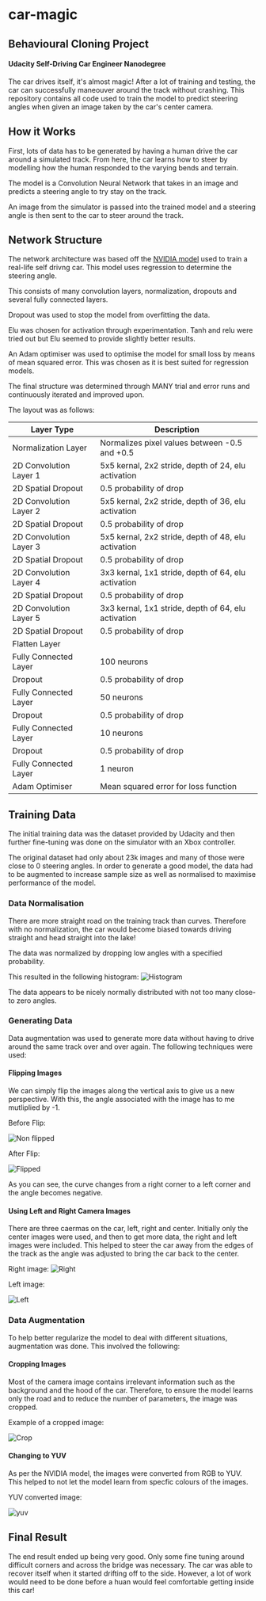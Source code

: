 # car-magic
## Behavioural Cloning Project 
#### Udacity Self-Driving Car Engineer Nanodegree
The car drives itself, it's almost magic! After a lot of training and testing, the car can successfully maneouver around the track without crashing. This repository contains all code used to train the model to predict steering angles when given an image taken by the car's center camera.

## How it Works

First, lots of data has to be generated by having a human drive the car around a simulated track. From here, the car learns how to steer by modelling how the human responded to the varying bends and terrain. 

The model is a Convolution Neural Network that takes in an image and predicts a steering angle to try stay on the track.

An image from the simulator is passed into the trained model and a steering angle is then sent to the car to steer around the track.

## Network Structure

The network architecture was based off the [NVIDIA model](http://images.nvidia.com/content/tegra/automotive/images/2016/solutions/pdf/end-to-end-dl-using-px.pdf) used to train a real-life self drivng car. This model uses regression to determine the steering angle.

This consists of many convolution layers, normalization, dropouts and several fully connected layers. 

Dropout was used to stop the model from overfitting the data.

Elu was chosen for activation through experimentation. Tanh and relu were tried out but Elu seemed to provide slightly better results.

An Adam optimiser was used to optimise the model for small loss by means of mean squared error. This was chosen as it is best suited for regression models.

The final structure was determined through MANY trial and error runs and continuously iterated and improved upon. 

The layout was as follows:

Layer Type | Description
---------- | -----------
Normalization Layer | Normalizes pixel values between -0.5 and +0.5
2D Convolution Layer 1 | 5x5 kernal, 2x2 stride, depth of 24, elu activation
2D Spatial Dropout | 0.5 probability of drop 
2D Convolution Layer 2 | 5x5 kernal, 2x2 stride, depth of 36, elu activation
2D Spatial Dropout | 0.5 probability of drop 
2D Convolution Layer 3 | 5x5 kernal, 2x2 stride, depth of 48, elu activation
2D Spatial Dropout | 0.5 probability of drop 
2D Convolution Layer 4 | 3x3 kernal, 1x1 stride, depth of 64, elu activation
2D Spatial Dropout | 0.5 probability of drop 
2D Convolution Layer 5 | 3x3 kernal, 1x1 stride, depth of 64, elu activation
2D Spatial Dropout | 0.5 probability of drop 
Flatten Layer | 
Fully Connected Layer | 100 neurons
Dropout | 0.5 probability of drop 
Fully Connected Layer | 50 neurons
Dropout | 0.5 probability of drop 
Fully Connected Layer | 10 neurons 
Dropout | 0.5 probability of drop 	 
Fully Connected Layer | 1 neuron 	
Adam Optimiser | Mean squared error for loss function


## Training Data

The initial training data was the dataset provided by Udacity and then further fine-tuning was done on the simulator with an Xbox controller.

The original dataset had only about 23k images and many of those were close to 0 steering angles. In order to generate a good model, the data had to be augmented to increase sample size as well as normalised to maximise performance of the model.

### Data Normalisation 

There are more straight road on the training track than curves. Therefore with no normalization, the car would become biased towards driving straight and head straight into the lake! 

The data was normalized by dropping low angles with a specified probability. 

This resulted in the following histogram:
![Histogram](histogram.png)

The data appears to be nicely normally distributed with not too many close-to zero angles. 


### Generating Data

Data augmentation was used to generate more data without having to drive around the same track over and over again. The following techniques were used:

#### Flipping Images

We can simply flip the images along the vertical axis to give us a new perspective. With this, the angle associated with the image has to me mutliplied by -1.

Before Flip:

 ![Non flipped](non_flipped.png)

After Flip:

 ![Flipped](flipped.png)

As you can see, the curve changes from a right corner to a left corner and the angle becomes negative.

#### Using Left and Right Camera Images

There are three caermas on the car, left, right and center. Initially only the center images were used, and then to get more data, the right and left images were included. This helped to steer the car away from the edges of the track as the angle was adjusted to bring the car back to the center. 

Right image:
 ![Right](right_image.png)

Left image:

 ![Left](left_image.png)


### Data Augmentation

To help better regularize the model to deal with different situations, augmentation was done. This involved the following:

#### Cropping Images

Most of the camera image contains irrelevant information such as the background and the hood of the car. Therefore, to ensure the model learns only the road and to reduce the number of parameters, the image was cropped.

Example of a cropped image:

 ![Crop](crop.png)
 
 
#### Changing to YUV

As per the NVIDIA model, the images were converted from RGB to YUV. This helped to not let the model learn from specfic colours of the images.

YUV converted image:

 ![yuv](yuv.png)
 
## Final Result

The end result ended up being very good. Only some fine tuning around difficult corners and across the bridge was necessary. The car was able to recover itself when it started drifting off to the side. However, a lot of work would need to be done before a huan would feel comfortable getting inside this car!